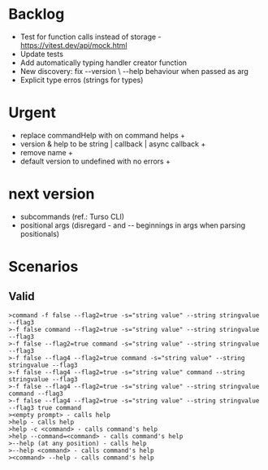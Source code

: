  # Backlog

 - Test for function calls instead of storage - https://vitest.dev/api/mock.html
 - Update tests
 - Add automatically typing handler creator function
 - New discovery: fix --version \ --help behaviour when passed as arg
 - Explicit type erros (strings for types)

 # Urgent
 - replace commandHelp with on command helps +
 - version & help to be string | callback | async callback +
 - remove name +
 - default version to undefined with no errors +

 # next version
 - subcommands (ref.: Turso CLI)
 - positional args (disregard - and -- beginnings in args when parsing positionals)

 # Scenarios

 ## Valid

    >command -f false --flag2=true -s="string value" --string stringvalue --flag3
    >-f false command --flag2=true -s="string value" --string stringvalue --flag3
    >-f false --flag2=true command -s="string value" --string stringvalue --flag3
    >-f false --flag4 --flag2=true command -s="string value" --string stringvalue --flag3
    >-f false --flag4 --flag2=true -s="string value" command --string stringvalue --flag3
    >-f false --flag4 --flag2=true -s="string value" --string stringvalue command --flag3
    >-f false --flag4 --flag2=true -s="string value" --string stringvalue --flag3 true command
    ><empty prompt> - calls help
    >help - calls help
    >help -c <command> - calls command's help
    >help --command=<command> - calls command's help
    >--help (at any position) - calls help
    >--help <command> - calls command's help
    ><command> --help - calls command's help